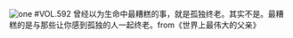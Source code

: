 ![one](http://image.wufazhuce.com/Ft7nu_aEqYbSdfpHg5_j_0nVvse1)
#VOL.592
曾经以为生命中最糟糕的事，就是孤独终老。其实不是。最糟糕的是与那些让你感到孤独的人一起终老。from《世界上最伟大的父亲》